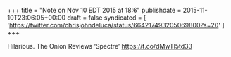+++
title = "Note on Nov 10 EDT 2015 at 18:6"
publishdate = 2015-11-10T23:06:05+00:00
draft = false
syndicated = [ 'https://twitter.com/chrisjohndeluca/status/664217493205069800?s=20' ]
+++

Hilarious. The Onion Reviews ‘Spectre’ https://t.co/dMwTl5td33
